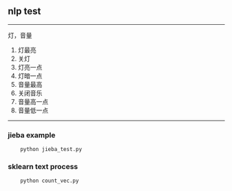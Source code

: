 ## nlp test

---------

灯，音量
1. 灯最亮
2. 关灯
3. 灯亮一点
4. 灯暗一点
5. 音量最高
6. 关闭音乐
7. 音量高一点
8. 音量低一点

---------

### jieba example

        python jieba_test.py

### sklearn text process

        python count_vec.py